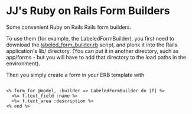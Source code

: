 JJ's Ruby on Rails Form Builders
================================

Some convenient Ruby on Rails Rails form builders.

To use them (for example, the LabeledFormBuilder), you first need to download
the [labeled_form_builder.rb][] script, and plonk it into the Rails
application's lib/ directory. (You can put it in another directory, such as
app/forms - but you will have to add that directory to the load paths in the
environment).

Then you simply create a form in your ERB template with

<code class="ruby">
<% form_for @model, :builder => LabeledFormBuilder do |f| %>
  <%= f.text_field :name %>
  <%= f.text_area :description %>
<% end %>
</code>

[labeled_form_builder.rb]: http://github.com/jjbuckley/rails_form_builders/raw/master/labeled_form_builder.rb 
